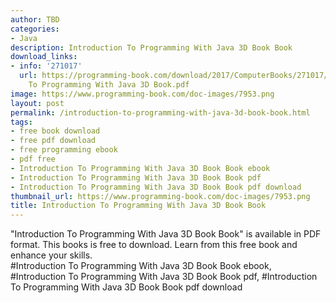 ```yaml
---
author: TBD
categories:
- Java
description: Introduction To Programming With Java 3D Book Book
download_links:
- info: '271017'
  url: https://programming-book.com/download/2017/ComputerBooks/271017/Introduction
    To Programming With Java 3D Book.pdf
image: https://www.programming-book.com/doc-images/7953.png
layout: post
permalink: /introduction-to-programming-with-java-3d-book-book.html
tags:
- free book download
- free pdf download
- free programming ebook
- pdf free
- Introduction To Programming With Java 3D Book Book ebook
- Introduction To Programming With Java 3D Book Book pdf
- Introduction To Programming With Java 3D Book Book pdf download
thumbnail_url: https://www.programming-book.com/doc-images/7953.png
title: Introduction To Programming With Java 3D Book Book
---
```


 
<div class="item-desc text-justify">
  "Introduction To Programming With Java 3D Book Book" is available in PDF format. This books is free to download. Learn from this free book and enhance your skills.
  <br>
  #Introduction To Programming With Java 3D Book Book ebook, #Introduction To Programming With Java 3D Book Book pdf, #Introduction To Programming With Java 3D Book Book pdf download
</div>